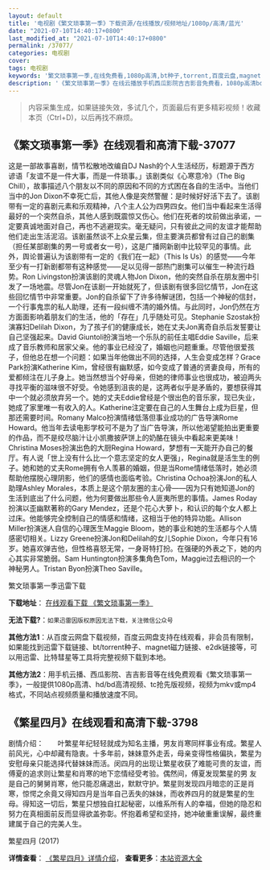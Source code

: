 ```yaml
---
layout: default
title: '电视剧《繁文琐事第一季》下载资源/在线播放/视频地址/1080p/高清/蓝光'
date: "2021-07-10T14:40:17+0800"
last_modified_at: "2021-07-10T14:40:17+0800"
permalink: /37077/
categories: 电视剧
cover:
tags: 电视剧
keywords: '繁文琐事第一季,在线免费看,1080p高清,bt种子,torrent,百度云盘,magnet,磁力链,迅雷下载资源'
description: '《繁文琐事第一季》在线云播放手机西瓜影院吉吉影音免费看，1080p高清bd/hd未删减完整版和tc抢先枪版，mkv/mp4格式，附带bt/torrent种子、magnet/磁力链、百度云盘、网盘资源迅雷下载链接'
---
```


>内容采集生成，如果链接失效，多试几个，页面最后有更多精彩视频！收藏本页（Ctrl+D)，以后再找不麻烦。


## 《繁文琐事第一季》在线观看和高清下载-37077

这是一部故事喜剧，情节松散地改编自DJ Nash的个人生活经历，标题源于西方谚语「友谊不是一件大事，而是一件琐事。」该剧类似《心寒意冷》（The Big Chill），故事描述八个朋友以不同的原因和不同的方式困在各自的生活中。当他们当中的Jon Dixon不幸死亡后，其他人像是突然警醒：是时候好好活下去了。该剧带有一定的喜剧元素和乐观精神，八个主人公为四男四女。他们当中看起来生活得最好的一个突然自杀，其他人感到既震惊又伤心。他们在死者的坟前做出承诺，一定要真诚地面对自己，再也不逃避现实。毫无疑问，只有彼此之间的友谊才能帮助他们走出生活泥沼。该剧虽然谈不上众星云集，但主要演员都曾有过自己的剧集（担任某部剧集的男一号或者女一号），这是广播网新剧中比较罕见的事情。此外，舆论普遍认为该剧带有一定的《我们在一起》（This Is Us）的感觉——今年至少有一打新剧都带有这种感觉——足以见得一部热门剧集可以催生一种流行趋势。Ron Livingston扮演该剧的灵魂人物Jon Dixon，他的突然自杀在朋友圈中引发了一场地震。尽管Jon在该剧一开始就死了，但该剧有很多回忆情节，Jon在这些回忆情节中非常重要。Jon的自杀留下了许多待解谜团，包括一个神秘的信封，一个行事鬼祟的私人助理，还有一段纠缠不清的婚外情。与此同时，Jon仍然在方方面面影响着朋友们的生活，他的「存在」几乎随处可见。Stephanie Szostak扮演寡妇Delilah Dixon，为了孩子们的健康成长，她在丈夫Jon离奇自杀后发誓要让自己坚强起来。David Giuntoli扮演当地一个乐队的前任主唱Eddie Saville，后来成了音乐教师和居家父亲。他的事业已经没了，婚姻也问题重重。尽管他很爱孩子，但他总在想一个问题：如果当年他做出不同的选择，人生会变成怎样？Grace Park扮演Katherine Kim，曾经很有幽默感，如今变成了普通的贤妻良母，所有的爱都倾注在儿子身上。她当然想当个好母亲，但她的律师事业也很成功，被迫两头寻找平衡的滋味很不好受。令她感到沮丧的是，这两者似乎是矛盾的，要想获得其中一个就必须放弃另一个。她的丈夫Eddie曾经是个很出色的音乐家，现已失业，她成了家里唯一有收入的人。Katherine注定要在自己的人生舞台上成为巨星，但那还需要时间。Romany Malco扮演情绪低落但事业成功的广告导演Rome Howard。他当年去读电影学校可不是为了当广告导演，所以他渴望能拍出更重要的作品，而不是绞尽脑汁让小凯撒披萨饼上的奶酪在镜头中看起来更美味！Christina Moses扮演出色的大厨Regina Howard，梦想有一天能开办自己的餐厅。有人说「世上没有什么比一个意志坚定的女人更强」，Regina就是活生生的例子。她和她的丈夫Rome拥有令人羡慕的婚姻，但是当Rome情绪低落时，她必须帮助他摆脱心理阴影，他们的感情也面临考验。Christina Ochoa扮演Jon的私人助理Ashley Morales，本质上是这个朋友圈的主心骨——因为只有她知道Jon的生活到底出了什么问题，他为何要做出那些令人匪夷所思的事情。James Roday扮演以歪幽默著称的Gary Mendez，还是个花心大萝卜，和认识的每个女人都上过床。他能够完全控制自己的情感和情绪，这相当于他的特异功能。Allison Miller扮演迷人自信的心理医生Maggie Bloom，她的事业和她的生活都与个人情感密切相关。Lizzy Greene扮演Jon和Delilah的女儿Sophie Dixon，今年只有16岁。她喜欢弹吉他，但性格喜怒无常，一身哥特打扮。在强硬的外表之下，她的内心其实非常脆弱。Sam Huntington扮演多集角色Tom，Maggie过去相识的一个神秘男人。Tristan Byon扮演Theo Saville。


繁文琐事第一季迅雷下载

**下载地址**： [在线观看下载 《繁文琐事第一季》](https://www.993dy.com//vod-detail-id-31401.html) 


**无法下载?**：`如果迅雷因版权原因无法下载，关注微信公众号 `

**其他方法1**：从百度云网盘下载视频，百度云网盘支持在线观看，非会员有限制，如果能找到迅雷下载链接、bt/torrent种子、magnet磁力链接、e2dk链接等，可以用迅雷、比特彗星等工具将完整视频下载到本地。

**其他方法2**：用手机云播、西瓜影院、吉吉影音等在线免费观看《繁文琐事第一季》，一般提供1080p高清、hd/bd高清视频、tc抢先版视频，视频为mkv或mp4格式，不同站点视频质量和播放速度不同。


## 《繁星四月》在线观看和高清下载-3798

剧情介绍：　　叶繁星年纪轻轻就成为知名主播，男友肖寒同样事业有成。繁星人前风光，心中却藏有隐衷。十多年前，妹妹意外走丢，母亲变得性格偏执，繁星为安慰母亲只能选择代替妹妹而活。闵四月的出现让繁星收获了难能可贵的友谊，而傅夏的追求则让繁星和肖寒的地下恋情经受考验。偶然间，傅夏发现繁星的男 友是自己的舅舅肖寒，他只能忍痛退出，默默守护。繁星则发现四月暗恋的正是肖寒，惊愕之余竟又得知四月是当年自己丢失的妹妹，而收养四月的就是繁星的生母。得知这一切后，繁星只想独自扛起秘密，以维系所有人的幸福，但她的隐忍和努力在真相面前反而显得欲盖弥彰。怀抱着希望和坚持，她冲破重重误解，最终重建属于自己的完美人生。


繁星四月 (2017)

**详情查看**： [《繁星四月》详情介绍](/movie/3798/)， **查看更多**：[本站资源大全](/movie/t/all/)

